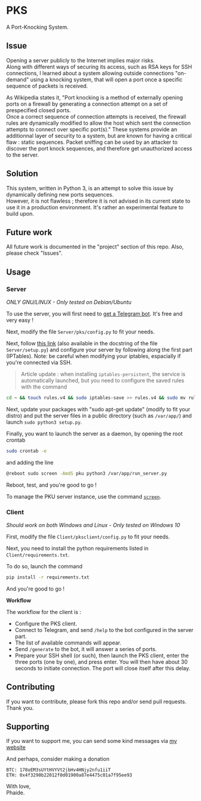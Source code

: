 # PKS
A Port-Knocking System. 

## Issue
Opening a server publicly to the Internet implies major risks.
\
Along with different ways of securing its access, such as RSA keys for SSH connections, I learned about a system allowing outside connections "on-demand" using a knocking system, that will open a port once a specific sequence of packets is received.

As Wikipedia states it, "Port knocking is a method of externally opening ports on a firewall by generating a connection attempt on a set of prespecified closed ports. 
\
Once a correct sequence of connection attempts is received, the firewall rules are dynamically modified to allow the host which sent the connection attempts to connect over specific port(s)."
These systems provide an additionnal layer of security to a system, but are known for having a critical flaw : static sequences.
Packet sniffing can be used by an attacker to discover the port knock sequences, and therefore get unauthorized access to the server.

## Solution
This system, written in Python 3, is an attempt to solve this issue by dynamically defining new ports sequences.
\
However, it is not flawless ; therefore it is not advised in its current state to use it in a production environment. 
It's rather an experimental feature to build upon.<br />

## Future work
All future work is documented in the "project" section of this repo.
Also, please check "Issues".

## Usage

### Server

*ONLY GNU/LINUX - Only tested on Debian/Ubuntu*

To use the server, you will first need to [get a Telegram bot](https://core.telegram.org/bots#3-how-do-i-create-a-bot).
It's free and very easy !

Next, modify the file `Server/pks/config.py` to fit your needs.

Next, follow [this link](https://www.digitalocean.com/community/tutorials/how-to-use-port-knocking-to-hide-your-ssh-daemon-from-attackers-on-ubuntu) (also available in the docstring of the file `Server/setup.py`) and configure your server by following along the first part (IPTables). Note: be careful when modifying your iptables, espacially if you're connected via SSH.
> Article update : when installing `iptables-persistent`, the service is automatically launched, but you need to configure the saved rules with the command

```bash
cd ~ && touch rules.v4 && sudo iptables-save >> rules.v4 && sudo mv rules.v4 /etc/iptables/
```

Next, update your packages with "sudo apt-get update" (modify to fit your distro) and put the server files in a public directory (such as `/var/app/`) and launch `sudo python3 setup.py`.

Finally, you want to launch the server as a daemon, by opening the root crontab

```bash
sudo crontab -e
```

and adding the line

```bash
@reboot sudo screen -AmdS pku python3 /var/app/run_server.py
```

Reboot, test, and you're good to go !

To manage the PKU server instance, use the command [`screen`](https://help.ubuntu.com/community/Screen).

### Client

*Should work on both Windows and Linux - Only tested on Windows 10*

First, modify the file `Client/pksclient/config.py` to fit your needs.

Next, you need to install the python requirements listed in `Client/requirements.txt`.

To do so, launch the command

```bash
pip install -r requirements.txt
```

And you're good to go !

**Workflow**

The workflow for the client is :
- Configure the PKS client.
- Connect to Telegram, and send `/help` to the bot configured in the server part.
- The list of available commands will appear.
- Send `/generate` to the bot, it will answer a series of ports.
- Prepare your SSH shell (or such), then launch the PKS client, enter the three ports (one by one), and press enter. You will then have about 30 seconds to initiate connection. The port will close itself after this delay.

## Contributing
If you want to contribute, please fork this repo and/or send pull requests. Thank you.<br />

## Supporting
If you want to support me, you can send some kind messages via [my website](https://phaide.net/contact)<br />

And perhaps, consider making a donation<br />

    BTC: 178oEM3sUYtHVYVt2jbHv4HNjy2nfu1iiT
    ETH: 0x4f3290b22012f0d01900a87e4475c01a7f95ee93

With love,<br />
Phaide.
